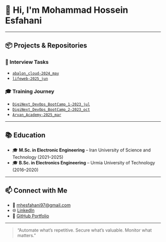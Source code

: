 # 👋 Hi, I'm Mohammad Hossein Esfahani

---

## 📦 Projects & Repositories

### 🔎 Interview Tasks
- [`abalon_cloud-2024_may`](https://github.com/mhesfahani97/abalon-cloud-devops)
- [`lifeweb-2025_jun`](https://github.com/mhesfahani97/my-devops-project)

### 🎓 Training Journey
- [`DigiNext_DevOps_BootCamp_1-2023_jul`](https://github.com/mhesfahani97/DigiNext-DevOps-BootCamp)
- [`DigiNext_DevOps_BootCamp_2-2023_oct`](https://github.com/mhesfahani97/DigiNext-DevOps-BootCamp-Completion)
- [`Arvan_Academy-2025_mar`](https://github.com/mhesfahani97/Arvan-Academy)

---

## 📚 Education

- 🎓 **M.Sc. in Electronic Engineering** – Iran University of Science and Technology (2021–2025)
- 🎓 **B.Sc. in Electronics Engineering** – Urmia University of Technology (2016–2020) 

---

## 📫 Connect with Me

- 📧 mhesfahani97@gmail.com  
- 🌐 [LinkedIn](https://www.linkedin.com/in/mhesfahani97)  
- 💼 [GitHub Portfolio](https://github.com/mhesfahani97)

---

> “Automate what’s repetitive. Secure what’s valuable. Monitor what matters.”

